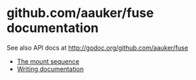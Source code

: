 # github.com/aauker/fuse documentation

See also API docs at http://godoc.org/github.com/aauker/fuse

- [The mount sequence](mount-sequence.md)
- [Writing documentation](writing-docs.md)
